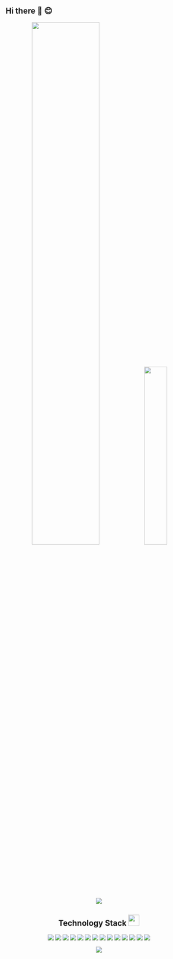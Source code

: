 ## Hi there 👋 :blush:

<p align="center">
  <img src="https://github-readme-stats.vercel.app/api?username=ccXxx1aoBai&show_icons=true&theme=transparent&line_height=27" width="60%" />
  <img src="https://github-readme-stats.vercel.app/api/top-langs/?username=ccXxx1aoBai&layout=compact&theme=tokyonight" width="35%" />
</p>

<p align="center">
  <img src="https://github-readme-activity-graph.cyclic.app/graph?username=ccXxx1aoBai&theme=dracula" />
</p>

<h2 align="center">Technology Stack <img src="https://media.giphy.com/media/WUlplcMpOCEmTGBtBW/giphy.gif" width="30"></h2>

<p align="center">
  <img src="https://img.shields.io/badge/-JavaScript-black?style=flat-square&logo=javascript"/>
  <img src="https://img.shields.io/badge/-TypeScript-black?style=flat-square&logo=typescript"/>
  <img src="https://img.shields.io/badge/-Vuejs-black?style=flat-square&logo=Vue.js"/>
  <img src="https://img.shields.io/badge/-Nodejs-black?style=flat-square&logo=Node.js"/>
  <img src="https://img.shields.io/badge/-React-black?style=flat-square&logo=react"/>
  <img src="https://img.shields.io/badge/-Flutter-blue?style=flat-square&logo=flutter"/>
  <img src="https://img.shields.io/badge/-Java-E34A86?style=flat-square&logo=java"/>
  <img src="https://img.shields.io/badge/-Redis-dfe4ea?style=flat-square&logo=redis"/>
  <img src="https://img.shields.io/badge/-MySQL-black?style=flat-square&logo=mysql"/>
  <img src="https://img.shields.io/badge/-Git-black?style=flat-square&logo=git"/>
  <img src="https://img.shields.io/badge/-GitHub-black?style=flat-square&logo=github"/>
  <img src="https://img.shields.io/badge/-HTML5-E34F26?style=flat-square&logo=html5&logoColor=white"/>
  <img src="https://img.shields.io/badge/-CSS3-1572B6?style=flat-square&logo=css3"/>
  <img src="https://img.shields.io/badge/-Bootstrap-563D7C?style=flat-square&logo=bootstrap"/>
</p>

<p align = "center">
 <img src="https://activity-graph.herokuapp.com/graph?username=ccXxx1aoBai&theme=redical">
</p>

